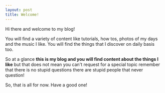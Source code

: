 ```yaml
---
layout: post
title: Welcome!
---
```


Hi there and welcome to my blog!

You will find a variety of content like tutorials, how tos, photos of my days and the music I like. You will find the things that I discover on daily basis too.

So at a glance **this is my blog and you will find content about the things I like** but that does not mean you can't request for a special topic remember that there is no stupid questions there are stupid people that never question!

So, that is all for now. Have a good one!
